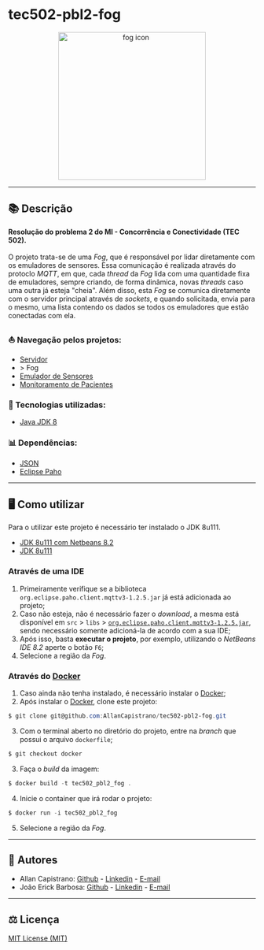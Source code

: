 # tec502-pbl2-fog

<p align="center">
  <img src="https://i.imgur.com/3o0SHg4.png" alt="fog icon" width="300px" height="300px">
</p>

------------

## 📚 Descrição ##
**Resolução do problema 2 do MI - Concorrência e Conectividade (TEC 502).**<br/><br/>
O projeto trata-se de uma *Fog*, que é responsável por lidar diretamente com os emuladores de sensores. Essa comunicação é realizada através do protoclo *MQTT*, em que, cada *thread* da *Fog* lida com uma quantidade fixa de emuladores, sempre criando, de forma dinâmica, novas *threads* caso uma outra já esteja "cheia". Além disso, esta *Fog* se comunica diretamente com o servidor principal através de *sockets*, e quando solicitada, envia para o mesmo, uma lista contendo os dados se todos os emuladores que estão conectadas com ela.

### ⛵ Navegação pelos projetos: ###
- [Servidor](https://github.com/AllanCapistrano/tec502-pbl2-server)
- \> Fog
- [Emulador de Sensores](https://github.com/JoaoErick/tec502-pbl2-emulator)
- [Monitoramento de Pacientes](https://github.com/JoaoErick/tec502-pbl2-monitoring)

### 🔗 Tecnologias utilizadas: ### 
- [Java JDK 8](https://www.oracle.com/br/java/technologies/javase/javase-jdk8-downloads.html)

### 📊 Dependências: ### 
- [JSON](https://www.json.org/json-en.html)
- [Eclipse Paho](https://www.eclipse.org/paho/index.php?page=clients/java/index.php)

------------

## 🖥️ Como utilizar ##
Para o utilizar este projeto é necessário ter instalado o JDK 8u111.

- [JDK 8u111 com Netbeans 8.2](https://www.oracle.com/technetwork/java/javase/downloads/jdk-netbeans-jsp-3413139-esa.html)
- [JDK 8u111](https://www.oracle.com/br/java/technologies/javase/javase8-archive-downloads.html)

### Através de uma IDE ###
1. Primeiramente verifique se a biblioteca `org.eclipse.paho.client.mqttv3-1.2.5.jar` já está adicionada ao projeto;
2. Caso não esteja, não é necessário fazer o *download*, a mesma está disponível em `src` > `libs` > [`org.eclipse.paho.client.mqttv3-1.2.5.jar`](https://github.com/AllanCapistrano/tec502-pbl2-fog/blob/main/src/libs/org.eclipse.paho.client.mqttv3-1.2.5.jar), sendo necessário somente adicioná-la de acordo com a sua IDE;
3. Após isso, basta **executar o projeto**, por exemplo, utilizando o *NetBeans IDE 8.2* aperte o botão `F6`;
4. Selecione a região da *Fog*.

### Através do [Docker](https://www.docker.com/) ###
1. Caso ainda não tenha instalado, é necessário instalar o [Docker](https://www.docker.com/get-started);
2. Após instalar o [Docker](https://www.docker.com/get-started), clone este projeto:
```powershell
$ git clone git@github.com:AllanCapistrano/tec502-pbl2-fog.git
```
3. Com o terminal aberto no diretório do projeto, entre na *branch* que possui o arquivo `dockerfile`;
```powershell
$ git checkout docker
```
3. Faça o *build* da imagem:
```powershell
$ docker build -t tec502_pbl2_fog .
```
4. Inicie o container que irá rodar o projeto:
```powershell
$ docker run -i tec502_pbl2_fog
```
5. Selecione a região da *Fog*.

------------

## 📌 Autores ##
- Allan Capistrano: [Github](https://github.com/AllanCapistrano) - [Linkedin](https://www.linkedin.com/in/allancapistrano/) - [E-mail](https://mail.google.com/mail/u/0/?view=cm&fs=1&tf=1&source=mailto&to=asantos@ecomp.uefs.br)
- João Erick Barbosa: [Github](https://github.com/JoaoErick) - [Linkedin](https://www.linkedin.com/in/joão-erick-barbosa-9050801b0/) - [E-mail](https://mail.google.com/mail/u/0/?view=cm&fs=1&tf=1&source=mailto&to=jsilva@ecomp.uefs.br)

------------

## ⚖️ Licença ##
[MIT License (MIT)](./LICENSE)

